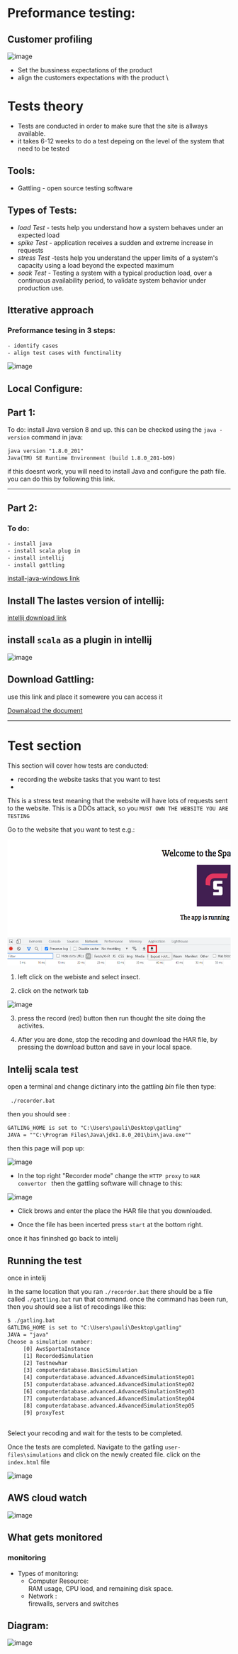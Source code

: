 # Preformance testing:
## Customer profiling 
![image](https://serendipity2.com/s2web/wp-content/uploads/2017/04/Customer-Profiling.jpg)
 - Set the bussiness expectations of the product 
 - align the customers expectations with the product \


# Tests theory
 - Tests are conducted in order to make sure that the site is allways available.  
 - it takes 6-12 weeks to do a test depeing on the level of the system that need to be tested
## Tools: 
- Gattling - open source testing software 
## Types of Tests: 
 - *load Test* - tests help you understand how a system behaves under an expected load
 - *spike Test* - application receives a sudden and extreme increase in requests
 - *stress Test* -tests help you understand the upper limits of a system's capacity using a load beyond the expected maximum
 - *soak Test* - Testing a system with a typical production load, over a continuous availability period, to validate system behavior under production use.

## Itterative approach 
### Preformance tesing in 3 steps:
    - identify cases
    - align test cases with functinality 
![image](https://www.smartsheet.com/sites/default/files/IC-Iterative-Process.jpg)
## Local Configure:
## Part 1:
To do:
install Java version 8 and up.
this can be checked using the `java -version` command in java:
```
java version "1.8.0_201"
Java(TM) SE Runtime Environment (build 1.8.0_201-b09)
```
if this doesnt work, you will need to install Java and configure the path file. you can do this by following this link. 
___
## Part 2:
### To do:
    - install java
    - install scala plug in 
    - install intellij
    - install gattling

[install-java-windows link](https://devwithus.com/install-java-windows-10/)

## Install The lastes version of intellij:

[intellij download link](https://www.jetbrains.com/idea/download/#section=windows)


## install `scala` as a plugin in intellij
![image](https://devskiller.com/wp-content/uploads/2018/05/Scala-Blog-post.png)

## Download Gattling:
use this link and place it somewere you can access it

[Downaload the document](https://gatling.io/docs/gatling/tutorials/installation/)

___
# Test section
This section will cover how tests are conducted:
- recording the website tasks that you want to test 
- 


This is a stress test meaning that the website will have lots of requests sent to the website. This is a DDOs attack, so you ` MUST OWN THE WEBSITE YOU ARE TESTING `


Go to the website that you want to test e.g.: 

![images](https://github.com/ViMitre/sre_gatling/raw/main/img/1.png)



1. left click on the webiste and select insect. 

2. click on the network tab

![image](https://docs.appdynamics.com/download/attachments/31820071/HARone.png?version=1&modificationDate=1418933961000&api=v2)

3. press the record (red) button then run thought the site doing the activites. 

4. After you are done, stop the recoding and download the HAR file, by pressing the download button and save in your local space. 

## Intelij scala test

open a terminal and change dictinary into the gattling *bin* file then type:

` ./recorder.bat`

then you should see :
```
GATLING_HOME is set to "C:\Users\pauli\Desktop\gatling"
JAVA = ""C:\Program Files\Java\jdk1.8.0_201\bin\java.exe""
```
then this page will pop up:

![image](https://gatling.io/docs/gatling/reference/current/http/recorder/images/recorder.png)

- In the top right "Recorder mode" change the `HTTP proxy` to `HAR convertor ` then the gattling software will chnage to this:


![image](https://automationrhapsody.com/wp-content/uploads/2015/09/Gatling-recorder-HAR.png)

- Click brows and enter the place the HAR file that you downloaded. 

- Once the file has been incerted press `start` at the bottom right.

once it has fininshed go back to intelij

## Running the test

once in intelij 

In the same location that you ran  `./recorder.bat`
there should be a file called `./gattling.bat`
run that command. once the command has been run, then you should see a list of recodings like this:
```
$ ./gatling.bat
GATLING_HOME is set to "C:\Users\pauli\Desktop\gatling"
JAVA = "java"
Choose a simulation number:
     [0] AwsSpartaInstance 
     [1] RecordedSimulation
     [2] Testnewhar
     [3] computerdatabase.BasicSimulation
     [4] computerdatabase.advanced.AdvancedSimulationStep01     
     [5] computerdatabase.advanced.AdvancedSimulationStep02     
     [6] computerdatabase.advanced.AdvancedSimulationStep03     
     [7] computerdatabase.advanced.AdvancedSimulationStep04     
     [8] computerdatabase.advanced.AdvancedSimulationStep05     
     [9] proxyTest


```
Select your recoding and wait for the tests to be completed.

Once the tests are completed. Navigate to the gatling `user-files\simulations` and click on the newly created file. 
click on the `index.html` file



![image](https://cdn2.hubspot.net/hubfs/208250/Blog_Images/gatlingapi2.png)

## AWS cloud watch

![image](http://cdn2.hubspot.net/hub/208250/file-2237421292-png/Blog_Images/AWSblog1.png?t=1418810526863)

## What gets monitored 
### monitoring
- Types of monitoring:
    - Computer Resource: \
    RAM usage, CPU load, and remaining disk space.
    - Network :\
     firewalls, servers and switches 



## Diagram:
![image](https://encrypted-tbn0.gstatic.com/images?q=tbn:ANd9GcQ933_PAvaMHH_673RDmg1aUaWoBIx7TIJkrg&usqp=CAU)
